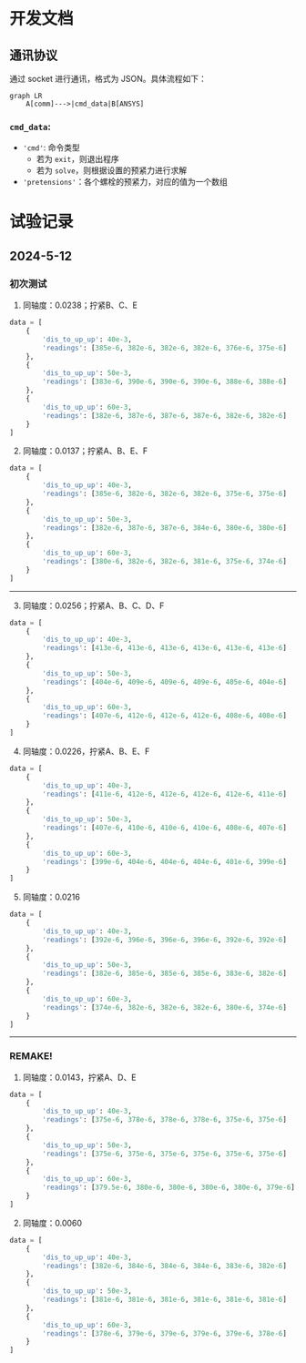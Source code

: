 # 开发文档
## 通讯协议
通过 socket 进行通讯，格式为 JSON。具体流程如下：

```mermaid
graph LR
    A[comm]--->|cmd_data|B[ANSYS]
```

### `cmd_data`:
- `'cmd'`: 命令类型
  - 若为 `exit`，则退出程序
  - 若为 `solve`，则根据设置的预紧力进行求解
- `'pretensions'`：各个螺栓的预紧力，对应的值为一个数组

# 试验记录
## 2024-5-12
### 初次测试
1. 同轴度：0.0238；拧紧B、C、E

```python
data = [
    {
        'dis_to_up_up': 40e-3,
        'readings': [385e-6, 382e-6, 382e-6, 382e-6, 376e-6, 375e-6]
    },
    {
        'dis_to_up_up': 50e-3,
        'readings': [383e-6, 390e-6, 390e-6, 390e-6, 388e-6, 388e-6]
    },
    {
        'dis_to_up_up': 60e-3,
        'readings': [382e-6, 387e-6, 387e-6, 387e-6, 382e-6, 382e-6]
    }
]
```
2. 同轴度：0.0137；拧紧A、B、E、F
```python
data = [
    {
        'dis_to_up_up': 40e-3,
        'readings': [385e-6, 382e-6, 382e-6, 382e-6, 375e-6, 375e-6]
    },
    {
        'dis_to_up_up': 50e-3,
        'readings': [382e-6, 387e-6, 387e-6, 384e-6, 380e-6, 380e-6]
    },
    {
        'dis_to_up_up': 60e-3,
        'readings': [380e-6, 382e-6, 382e-6, 381e-6, 375e-6, 374e-6]
    }
]
```

---

3. 同轴度：0.0256；拧紧A、B、C、D、F
```python
data = [
    {
        'dis_to_up_up': 40e-3,
        'readings': [413e-6, 413e-6, 413e-6, 413e-6, 413e-6, 413e-6]
    },
    {
        'dis_to_up_up': 50e-3,
        'readings': [404e-6, 409e-6, 409e-6, 409e-6, 405e-6, 404e-6]
    },
    {
        'dis_to_up_up': 60e-3,
        'readings': [407e-6, 412e-6, 412e-6, 412e-6, 408e-6, 408e-6]
    }
]
```

4. 同轴度：0.0226，拧紧A、B、E、F
```python
data = [
    {
        'dis_to_up_up': 40e-3,
        'readings': [411e-6, 412e-6, 412e-6, 412e-6, 412e-6, 411e-6]
    },
    {
        'dis_to_up_up': 50e-3,
        'readings': [407e-6, 410e-6, 410e-6, 410e-6, 408e-6, 407e-6]
    },
    {
        'dis_to_up_up': 60e-3,
        'readings': [399e-6, 404e-6, 404e-6, 404e-6, 401e-6, 399e-6]
    }
]
```

5. 同轴度：0.0216
```python
data = [
    {
        'dis_to_up_up': 40e-3,
        'readings': [392e-6, 396e-6, 396e-6, 396e-6, 392e-6, 392e-6]
    },
    {
        'dis_to_up_up': 50e-3,
        'readings': [382e-6, 385e-6, 385e-6, 385e-6, 383e-6, 382e-6]
    },
    {
        'dis_to_up_up': 60e-3,
        'readings': [374e-6, 382e-6, 382e-6, 382e-6, 380e-6, 374e-6]
    }
]
```

---

### REMAKE!
1. 同轴度：0.0143，拧紧A、D、E
```python
data = [
    {
        'dis_to_up_up': 40e-3,
        'readings': [375e-6, 378e-6, 378e-6, 378e-6, 375e-6, 375e-6]
    },
    {
        'dis_to_up_up': 50e-3,
        'readings': [375e-6, 375e-6, 375e-6, 375e-6, 375e-6, 375e-6]
    },
    {
        'dis_to_up_up': 60e-3,
        'readings': [379.5e-6, 380e-6, 380e-6, 380e-6, 380e-6, 379e-6]
    }
]
```
2. 同轴度：0.0060
```python
data = [
    {
        'dis_to_up_up': 40e-3,
        'readings': [382e-6, 384e-6, 384e-6, 384e-6, 383e-6, 382e-6]
    },
    {
        'dis_to_up_up': 50e-3,
        'readings': [381e-6, 381e-6, 381e-6, 381e-6, 381e-6, 381e-6]
    },
    {
        'dis_to_up_up': 60e-3,
        'readings': [378e-6, 379e-6, 379e-6, 379e-6, 379e-6, 378e-6]
    }
]
```